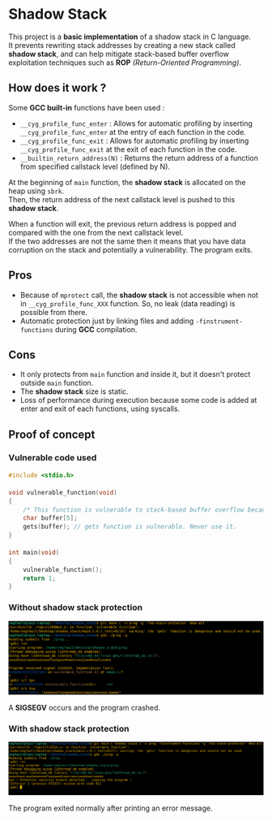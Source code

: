 # Shadow Stack

This project is a **basic implementation** of a shadow stack in C language.   
It prevents rewriting stack addresses by creating a new stack called **shadow stack**, and can help mitigate stack-based buffer overflow exploitation techniques such as **ROP** *(Return-Oriented Programming)*.

## How does it work ?

Some **GCC built-in** functions have been used :
- `__cyg_profile_func_enter` : Allows for automatic profiling by inserting `__cyg_profile_func_enter` at the entry of each function in the code. 
- `__cyg_profile_func_exit` : Allows for automatic profiling by inserting `__cyg_profile_func_exit` at the exit of each function in the code.
- `__builtin_return_address(N)` : Returns the return address of a function from specified callstack level (defined by N).

At the beginning of `main` function, the **shadow stack** is allocated on the heap using `sbrk`.  
Then, the return address of the next callstack level is pushed to this **shadow stack**.  

When a function will exit, the previous return address is popped and compared with the one from the next callstack level.  
If the two addresses are not the same then it means that you have data corruption on the stack and potentially a vulnerability. The program exits. 

## Pros

- Because of `mprotect` call, the **shadow stack** is not accessible when not in `__cyg_profile_func_XXX` function. So, no leak (data reading) is possible from there.  
- Automatic protection just by linking files and adding `-finstrument-functions` during **GCC** compilation.

## Cons

- It only protects from `main` function and inside it, but it doesn't protect outside `main` function.
- The **shadow stack** size is static.
- Loss of performance during execution because some code is added at enter and exit of each functions, using syscalls.

## Proof of concept

### Vulnerable code used
```C
#include <stdio.h>

void vulnerable_function(void)
{
    /* This function is vulnerable to stack-based buffer overflow because of gets() function */
    char buffer[5];
    gets(buffer); // gets function is vulnerable. Never use it.
}

int main(void)
{
    vulnerable_function();
    return 1;
}
```

### Without shadow stack protection

![gdb_without_protection](images/gdb_without_prot.png)

A **SIGSEGV** occurs and the program crashed.

### With shadow stack protection

![gdb_with_protection](images/gdb_with_prot.png)

The program exited normally after printing an error message.
